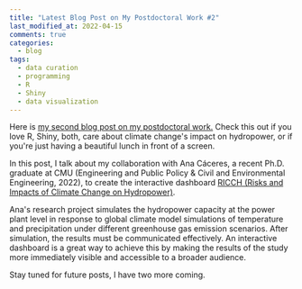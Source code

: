 ```yaml
---
title: "Latest Blog Post on My Postdoctoral Work #2"
last_modified_at: 2022-04-15
comments: true
categories:
  - blog
tags:
  - data curation
  - programming
  - R
  - Shiny
  - data visualization
---
```


Here is [my second blog post on my postdoctoral work.](https://www.library.cmu.edu/about/news/2022-4/energy-social-science-data-curation-series-2) Check this out if you love R, Shiny, both, care about climate change's impact on hydropower, or if you're just having a beautiful lunch in front of a screen.

In this post, I talk about my collaboration with Ana Cáceres, a recent Ph.D. graduate at CMU (Engineering and Public Policy & Civil and Environmental Engineering, 2022), to create the interactive dashboard [RICCH (Risks and Impacts of Climate Change on Hydropower)](https://ricch.shinyapps.io/hydro-shiny/).

Ana's research project simulates the hydropower capacity at the power plant level in response to global climate model simulations of temperature and precipitation under different greenhouse gas emission scenarios. After simulation, the results must be communicated effectively. An interactive dashboard is a great way to achieve this by making the results of the study more immediately visible and accessible to a broader audience.

Stay tuned for future posts, I have two more coming.
